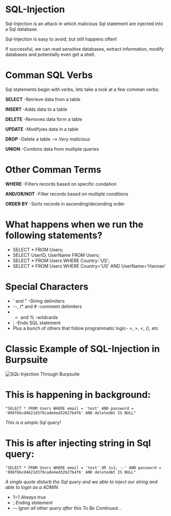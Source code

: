 # SQL-Injection
Sql-Injection is an attack in which malicious Sql statement are injected into a Sql database.

Sql-Injection is easy to avoid, but still happens often!

If successful, we can read sensitive databases, extract information, modify databases and potentially even get a shell.

# Comman SQL Verbs
Sql statements begin with verbs, lets take a look at a few comman verbs:

**SELECT** -Retrieve data from a table

**INSERT** -Adds data to a table

**DELETE** -Removes data form a table

**UPDATE** -Modifyies data in a table

**DROP** -Delete a table --> *Very malicious*

**UNION** -Combins data from multiple queries

# Other Comman Terms 
**WHERE** -Filters records based on specific condation

**AND/OR/NOT** -Filter records based on multiple conditions

**ORDER BY** -Sorts records in ascending/decending order

# What happens when we run the following statements?
* SELECT * FROM Users;
* SELECT UserID, UserName FROM Users;
* SELECT * FROM Users WHERE Country-'US';
* SELECT * FROM Users WHERE Country='US' AND UserName='Hannan'

# Special Characters
* ' and " -String delimiters
* --, /* and # -comment delimiters
* * and % -wildcards
* ; -Ends SQL statement
* Plus a bunch of others that follow programmatic logic- =, >, <, (), etc

# Classic Example of SQL-Injection in Burpsuite
![SQL-Injection Through Burpsuite](https://user-images.githubusercontent.com/52100180/74090717-6cf6fb80-4ad0-11ea-83c1-bab743242f01.png)
# This is happening in background:
```
"SELECT * FROM Users WHERE email = 'test' AND password = '098f6bcd4621d379cade4ed32627b4f6' AND deletedAt IS NULL"
```
*This is a simple Sql query!*
# This is after injecting string in Sql query:
```
"SELECT * FROM Users WHERE email = 'test' OR 1=1; --' AND password = '098f6bcd4621d379cade4ed32627b4f6' AND deletedAt IS NULL"
```
*A single quote disturb the Sql query and we able to inject our string and able to login as a ADMIN* 
* 1=1 *Always true*
* ; *Ending statement*
* -- *Ignor all other query after this*
*To Be Continued...*
